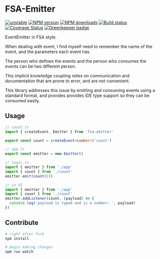 # FSA-Emitter

[![unstable][unstable-image]][unstable-url]
[![NPM version][npm-image]][npm-url]
[![NPM downloads][downloads-image]][downloads-url]
[![Build status][travis-image]][travis-url]
[![Coverage Status][coveralls-image]][coveralls-url]
[![Greenkeeper badge](https://badges.greenkeeper.io/unional/unpartial.svg)](https://greenkeeper.io/)

EventEmitter in FSA style.

When dealing with event, I find myself need to remember the name of the event,
and the parameters each event has.

The person who defines the events and the person who consumes the events can be two different person.

This implicit knowledge coupling relies on communication and documentation that are prone to error,
and are not convenient.

This library addresses this issue by emitting and consuming events using a standard format,
and provides provides IDE type support so they can be consumed easily.

## Usage

```ts
// count.ts
import { createEvent, Emitter } from 'fsa-emitter'

export const count = createEvent<number>('count')

// app.ts
export const emitter = new Emitter()

// logic.ts
import { emitter } from './app'
import { count } from './count'
emitter.emit(count(1))

// in UI
import { emitter } from './app'
import { count } from './count'
emitter.addListener(count, (payload) => {
  console.log('payload is typed and is a number: ', payload)
})

```

## Contribute

```sh
# right after fork
npm install

# begin making changes
npm run watch

```

[unstable-image]: http://badges.github.io/stability-badges/dist/unstable.svg
[unstable-url]: http://github.com/badges/stability-badges
[npm-image]: https://img.shields.io/npm/v/fsa-emitter.svg?style=flat
[npm-url]: https://npmjs.org/package/fsa-emitter
[downloads-image]: https://img.shields.io/npm/dm/fsa-emitter.svg?style=flat
[downloads-url]: https://npmjs.org/package/fsa-emitter
[travis-image]: https://img.shields.io/travis/unional/fsa-emitter/master.svg?style=flat
[travis-url]: https://travis-ci.org/unional/fsa-emitter?branch=master
[coveralls-image]: https://coveralls.io/repos/github/unional/fsa-emitter/badge.svg
[coveralls-url]: https://coveralls.io/github/unional/fsa-emitter
